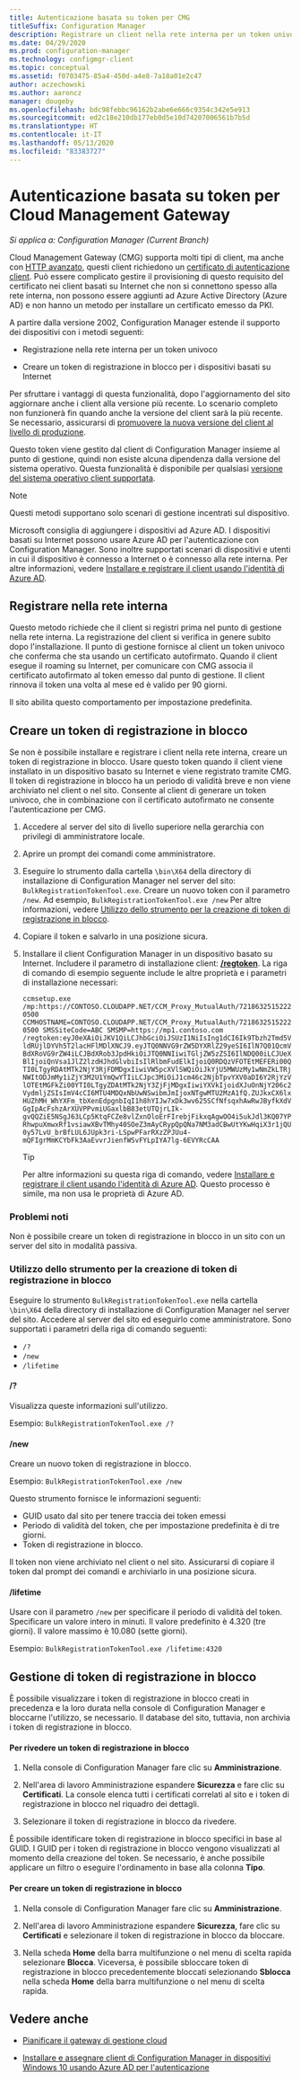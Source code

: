 ```yaml
---
title: Autenticazione basata su token per CMG
titleSuffix: Configuration Manager
description: Registrare un client nella rete interna per un token univoco o creare un token di registrazione in blocco per i dispositivi basati su Internet.
ms.date: 04/29/2020
ms.prod: configuration-manager
ms.technology: configmgr-client
ms.topic: conceptual
ms.assetid: f0703475-85a4-450d-a4e8-7a18a01e2c47
author: aczechowski
ms.author: aaroncz
manager: dougeby
ms.openlocfilehash: bdc98febbc96162b2abe6e666c9354c342e5e913
ms.sourcegitcommit: ed2c18e210db177eb0d5e10d74207006561b7b5d
ms.translationtype: HT
ms.contentlocale: it-IT
ms.lasthandoff: 05/13/2020
ms.locfileid: "83383727"
---
```

# <a name="token-based-authentication-for-cloud-management-gateway"></a>Autenticazione basata su token per Cloud Management Gateway

*Si applica a: Configuration Manager (Current Branch)*

<!--5686290-->

Cloud Management Gateway (CMG) supporta molti tipi di client, ma anche con [HTTP avanzato](../../plan-design/hierarchy/enhanced-http.md), questi client richiedono un [certificato di autenticazione client](../manage/cmg/certificates-for-cloud-management-gateway.md#for-internet-based-clients-communicating-with-the-cloud-management-gateway). Può essere complicato gestire il provisioning di questo requisito del certificato nei client basati su Internet che non si connettono spesso alla rete interna, non possono essere aggiunti ad Azure Active Directory (Azure AD) e non hanno un metodo per installare un certificato emesso da PKI.

A partire dalla versione 2002, Configuration Manager estende il supporto dei dispositivi con i metodi seguenti:

- Registrazione nella rete interna per un token univoco

- Creare un token di registrazione in blocco per i dispositivi basati su Internet

Per sfruttare i vantaggi di questa funzionalità, dopo l'aggiornamento del sito aggiornare anche i client alla versione più recente. Lo scenario completo non funzionerà fin quando anche la versione del client sarà la più recente. Se necessario, assicurarsi di [promuovere la nuova versione del client al livello di produzione](../manage/upgrade/test-client-upgrades.md#to-promote-the-new-client-to-production).

Questo token viene gestito dal client di Configuration Manager insieme al punto di gestione, quindi non esiste alcuna dipendenza dalla versione del sistema operativo. Questa funzionalità è disponibile per qualsiasi [versione del sistema operativo client supportata](../../plan-design/configs/supported-operating-systems-for-clients-and-devices.md).

> [!NOTE]
> Questi metodi supportano solo scenari di gestione incentrati sul dispositivo.
>
> Microsoft consiglia di aggiungere i dispositivi ad Azure AD. I dispositivi basati su Internet possono usare Azure AD per l'autenticazione con Configuration Manager. Sono inoltre supportati scenari di dispositivi e utenti in cui il dispositivo è connesso a Internet o è connesso alla rete interna. Per altre informazioni, vedere [Installare e registrare il client usando l'identità di Azure AD](deploy-clients-cmg-azure.md#install-and-register-the-client-using-azure-ad-identity).

## <a name="register-on-the-internal-network"></a>Registrare nella rete interna

Questo metodo richiede che il client si registri prima nel punto di gestione nella rete interna. La registrazione del client si verifica in genere subito dopo l'installazione. Il punto di gestione fornisce al client un token univoco che conferma che sta usando un certificato autofirmato. Quando il client esegue il roaming su Internet, per comunicare con CMG associa il certificato autofirmato al token emesso dal punto di gestione. Il client rinnova il token una volta al mese ed è valido per 90 giorni.

Il sito abilita questo comportamento per impostazione predefinita.

## <a name="create-a-bulk-registration-token"></a>Creare un token di registrazione in blocco

Se non è possibile installare e registrare i client nella rete interna, creare un token di registrazione in blocco. Usare questo token quando il client viene installato in un dispositivo basato su Internet e viene registrato tramite CMG. Il token di registrazione in blocco ha un periodo di validità breve e non viene archiviato nel client o nel sito. Consente al client di generare un token univoco, che in combinazione con il certificato autofirmato ne consente l'autenticazione per CMG.

1. Accedere al server del sito di livello superiore nella gerarchia con privilegi di amministratore locale.

1. Aprire un prompt dei comandi come amministratore.

1. Eseguire lo strumento dalla cartella `\bin\X64` della directory di installazione di Configuration Manager nel server del sito: `BulkRegistrationTokenTool.exe`. Creare un nuovo token con il parametro `/new`. Ad esempio, `BulkRegistrationTokenTool.exe /new` Per altre informazioni, vedere [Utilizzo dello strumento per la creazione di token di registrazione in blocco](#bulk-registration-token-tool-usage).

1. Copiare il token e salvarlo in una posizione sicura.

1. Installare il client Configuration Manager in un dispositivo basato su Internet. Includere il parametro di installazione client: [ **/regtoken**](about-client-installation-properties.md#regtoken). La riga di comando di esempio seguente include le altre proprietà e i parametri di installazione necessari:

    `ccmsetup.exe /mp:https://CONTOSO.CLOUDAPP.NET/CCM_Proxy_MutualAuth/72186325152220500 CCMHOSTNAME=CONTOSO.CLOUDAPP.NET/CCM_Proxy_MutualAuth/72186325152220500 SMSSiteCode=ABC SMSMP=https://mp1.contoso.com /regtoken:eyJ0eXAiOiJKV1QiLCJhbGciOiJSUzI1NiIsIng1dCI6Ik9Tbzh2Tmd5VldRUjlDYVh5T2lacHFlMDlXNCJ9.eyJTQ0NNVG9rZW5DYXRlZ29yeSI6IlN7Q01QcmVBdXRoVG9rZW4iLCJBdXRob3JpdHkiOiJTQ0NNIiwiTGljZW5zZSI6IlNDQ00iLCJUeXBlIjoiQnVsa1JlZ2lzdHJhdGlvbiIsIlRlbmFudElkIjoiQ0RDQzVFOTEtMEFERi00QTI0LTgyRDAtMTk2NjY3RjFDMDgxIiwiVW5pcXVlSWQiOiJkYjU5MWUzMy1wNmZkLTRjNWItODJmMy1iZjY3M2U1YmQwYTIiLCJpc3MiOiJ1cm46c2NjbTpvYXV0aDI6Y2RjYzVlOTEtMGFkZi00YTI0LTgyZDAtMTk2NjY3ZjFjMDgxIiwiYXVkIjoidXJuOnNjY206c2VydmljZSIsImV4cCI6MTU4MDQxNbUwNSwibmJmIjoxNTgwMTU2MzA1fQ.ZUJkxCX6lxHUZhMH_WhYXFm_tbXenEdpgnbIqI1h8hYIJw7xDk3wv625SCfNfsqxhAwRwJByfkXdVGgIpAcFshzArXUVPPvmiUGaxlbB83etUTQjrLIk-gvQQZiE5NSgJ63LCp5KtqFCZe8vlZxnOloErFIrebjFikxqAgwOO4i5ukJdl3KQ07YPRhwpuXmwxRf1vsiawXBvTMhy40SOeZ3mAyCRypQpQNa7NM3adCBwUtYKwHqiX3r1jQU0y57LvU_brBfLUL6JUpk3ri-LSpwPFarRXzZPJUu4-mQFIgrMmKCYbFk3AaEvvrJienfWSvFYLpIYA7lg-6EVYRcCAA`

    > [!TIP]
    > Per altre informazioni su questa riga di comando, vedere [Installare e registrare il client usando l'identità di Azure AD](deploy-clients-cmg-azure.md#install-and-register-the-client-using-azure-ad-identity). Questo processo è simile, ma non usa le proprietà di Azure AD.

### <a name="known-issues"></a>Problemi noti

Non è possibile creare un token di registrazione in blocco in un sito con un server del sito in modalità passiva.<!-- 6399087 -->

### <a name="bulk-registration-token-tool-usage"></a>Utilizzo dello strumento per la creazione di token di registrazione in blocco

Eseguire lo strumento `BulkRegistrationTokenTool.exe` nella cartella `\bin\X64` della directory di installazione di Configuration Manager nel server del sito. Accedere al server del sito ed eseguirlo come amministratore. Sono supportati i parametri della riga di comando seguenti:

- `/?`
- `/new`
- `/lifetime`

#### <a name=""></a>/?

Visualizza queste informazioni sull'utilizzo.

Esempio: `BulkRegistrationTokenTool.exe /?`

#### <a name="new"></a>/new

Creare un nuovo token di registrazione in blocco.

Esempio: `BulkRegistrationTokenTool.exe /new`

Questo strumento fornisce le informazioni seguenti:
  
- GUID usato dal sito per tenere traccia dei token emessi
- Periodo di validità del token, che per impostazione predefinita è di tre giorni.
- Token di registrazione in blocco.

Il token non viene archiviato nel client o nel sito. Assicurarsi di copiare il token dal prompt dei comandi e archiviarlo in una posizione sicura.

#### <a name="lifetime"></a>/lifetime

Usare con il parametro `/new` per specificare il periodo di validità del token. Specificare un valore intero in minuti. Il valore predefinito è 4.320 (tre giorni). Il valore massimo è 10.080 (sette giorni).

Esempio: `BulkRegistrationTokenTool.exe /lifetime:4320`

## <a name="bulk-registration-token-management"></a>Gestione di token di registrazione in blocco

È possibile visualizzare i token di registrazione in blocco creati in precedenza e la loro durata nella console di Configuration Manager e bloccarne l'utilizzo, se necessario. Il database del sito, tuttavia, non archivia i token di registrazione in blocco.

#### <a name="to-review-a-bulk-registration-token"></a>Per rivedere un token di registrazione in blocco

1. Nella console di Configuration Manager fare clic su **Amministrazione**.

2. Nell'area di lavoro Amministrazione espandere **Sicurezza** e fare clic su **Certificati**. La console elenca tutti i certificati correlati al sito e i token di registrazione in blocco nel riquadro dei dettagli.

3. Selezionare il token di registrazione in blocco da rivedere.

È possibile identificare token di registrazione in blocco specifici in base al GUID. I GUID per i token di registrazione in blocco vengono visualizzati al momento della creazione del token. Se necessario, è anche possibile applicare un filtro o eseguire l'ordinamento in base alla colonna **Tipo**.

#### <a name="to-block-a-bulk-registration-token"></a>Per creare un token di registrazione in blocco

1. Nella console di Configuration Manager fare clic su **Amministrazione**.

2. Nell'area di lavoro Amministrazione espandere **Sicurezza**, fare clic su **Certificati** e selezionare il token di registrazione in blocco da bloccare.

3. Nella scheda **Home** della barra multifunzione o nel menu di scelta rapida selezionare **Blocca**. Viceversa, è possibile sbloccare token di registrazione in blocco precedentemente bloccati selezionando **Sblocca** nella scheda **Home** della barra multifunzione o nel menu di scelta rapida.

## <a name="see-also"></a>Vedere anche

- [Pianificare il gateway di gestione cloud](../manage/cmg/plan-cloud-management-gateway.md)

- [Installare e assegnare client di Configuration Manager in dispositivi Windows 10 usando Azure AD per l'autenticazione](deploy-clients-cmg-azure.md)
